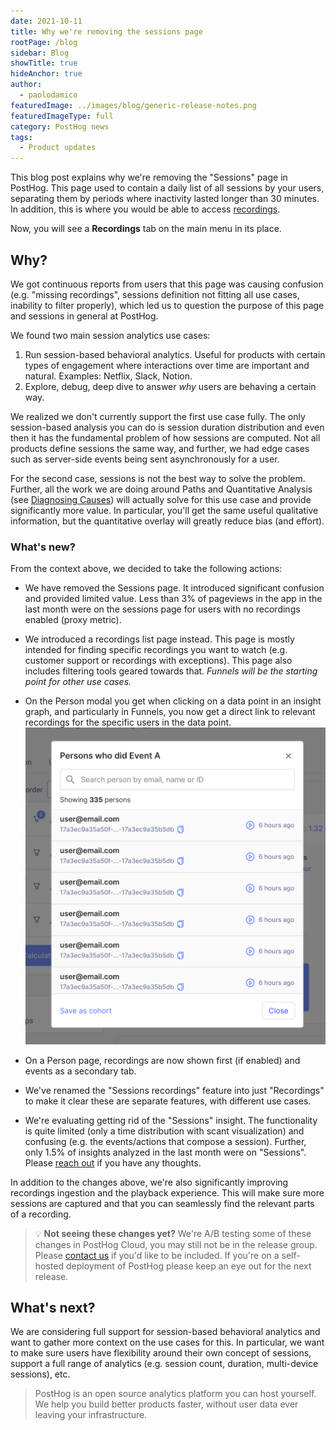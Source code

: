 ```yaml
---
date: 2021-10-11
title: Why we're removing the sessions page
rootPage: /blog
sidebar: Blog
showTitle: true
hideAnchor: true
author:
  - paolodamico
featuredImage: ../images/blog/generic-release-notes.png
featuredImageType: full
category: PostHog news
tags:
  - Product updates
---
```


This blog post explains why we're removing the "Sessions" page in PostHog. This page used to contain a daily list of all sessions by your users, separating them by periods where inactivity lasted longer than 30 minutes. In addition, this is where you would be able to access [recordings](/docs/user-guides/recordings).

Now, you will see a **Recordings** tab on the main menu in its place.

## Why?

We got continuous reports from users that this page was causing confusion (e.g. "missing recordings", sessions definition not fitting all use cases, inability to filter properly), which led us to question the purpose of this page and sessions in general at PostHog. 

We found two main session analytics use cases:
1. Run session-based behavioral analytics. Useful for products with certain types of engagement where interactions over time are important and natural. Examples: Netflix, Slack, Notion.
2. Explore, debug, deep dive to answer _why_ users are behaving a certain way.


We realized we don't currently support the first use case fully. The only session-based analysis you can do is session duration distribution and even then it has the fundamental problem of how sessions are computed. Not all products define sessions the same way, and further, we had edge cases such as server-side events being sent asynchronously for a user.

For the second case, sessions is not the best way to solve the problem. Further, all the work we are doing around Paths and Quantitative Analysis (see [Diagnosing Causes](/handbook/strategy/overview#milestone-2-early-august-onwards)) will actually solve for this use case and provide significantly more value. In particular, you'll get the same useful qualitative information, but the quantitative overlay will greatly reduce bias (and effort).

### What's new?

From the context above, we decided to take the following actions:
- We have removed the Sessions page. It introduced significant confusion and provided limited value. Less than 3% of pageviews in the app in the last month were on the sessions page for users with no recordings enabled (proxy metric).
- We introduced a recordings list page instead. This page is mostly intended for finding specific recordings you want to watch (e.g. customer support or recordings with exceptions). This page also includes filtering tools geared towards that. _Funnels will be the starting point for other use cases._
- On the Person modal you get when clicking on a data point in an insight graph, and particularly in Funnels, you now get a direct link to relevant recordings for the specific users in the data point. 
    ![Person modal with recordings](../images/blog/person-modal-with-recordings.png)

- On a Person page, recordings are now shown first (if enabled) and events as a secondary tab.
- We've renamed the "Sessions recordings" feature into just "Recordings" to make it clear these are separate features, with different use cases.
- We're evaluating getting rid of the "Sessions" insight. The functionality is quite limited (only a time distribution with scant visualization) and confusing (e.g. the events/actions that compose a session). Further, only 1.5% of insights analyzed in the last month were on "Sessions". Please [reach out](https://app.posthog.com/home#supportModal) if you have any thoughts.


In addition to the changes above, we're also significantly improving recordings ingestion and the playback experience. This will make sure more sessions are captured and that you can seamlessly find the relevant parts of a recording.


> 💡 **Not seeing these changes yet?** We're A/B testing some of these changes in PostHog Cloud, you may still not be in the release group. Please [contact us](/posts) if you'd like to be included. If you're on a self-hosted deployment of PostHog please keep an eye out for the next release.

## What's next?
We are considering full support for session-based behavioral analytics and want to gather more context on the use cases for this. In particular, we want to make sure users have flexibility around their own concept of sessions, support a full range of analytics (e.g. session count, duration, multi-device sessions), etc.

> PostHog is an open source analytics platform you can host yourself. We help you build better products faster, without user data ever leaving your infrastructure.

<ArrayCTA />
